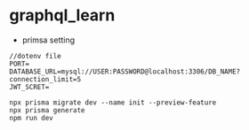 # graphql_learn

- primsa setting

```
//dotenv file
PORT=
DATABASE_URL=mysql://USER:PASSWORD@localhost:3306/DB_NAME?connection_limit=5
JWT_SCRET=
```

```
npx prisma migrate dev --name init --preview-feature
npx prisma generate
npm run dev
```
